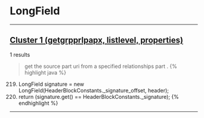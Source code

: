 # LongField

***

## [Cluster 1 (getgrpprlpapx, listlevel, properties)](./1)
1 results
> get the source part uri from a specified relationships part . 
{% highlight java %}
219. LongField signature = new LongField(HeaderBlockConstants._signature_offset, header);
230. return (signature.get() == HeaderBlockConstants._signature);
{% endhighlight %}

***

